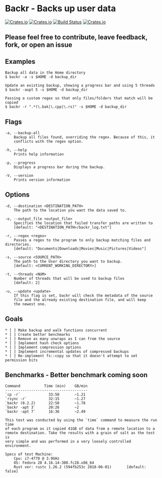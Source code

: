 
# Backr - Backs up user data

[![Crates.io](https://img.shields.io/crates/l/backr.svg)](https://crates.io/crates/backr) [![Crates.io](https://img.shields.io/crates/v/backr.svg)](https://crates.io/crates/backr) [![Build Status](https://travis-ci.org/martinak1/backr.svg?logo=travis&branch=master)](https://travis-ci.org/martinak1/backr) [![Crates.io](https://img.shields.io/crates/d/backr.svg)](https://crates.io/crates/backr)

## Please feel free to contribute, leave feedback, fork, or open an issue

## Examples

    Backup all data in the Home directory
    $ backr -a -s $HOME -d backup_dir

    Update an existing backup, showing a progress bar and using 5 threads
    $ backr -aupt 5 -s $HOME -d backup_dir

    Passing a custom regex so that only files/folders that match will be copied
    $ backr -r ".*(\.bak|\.cpp|\.rs)" -s $HOME -d backup_dir

## Flags

    -a, --backup-all
        Backup all files found, overriding the regex. Because of this, it
        conflicts with the regex option.

    -h, --help
        Prints help information

    -p, --progress
        Displays a progress bar during the backup.

    -V, --version
        Prints version information

## Options

    -d, --destination <DESTINATION_PATH>
        The path to the location you want the data saved to.

    -o, --output_file <output_file>
        Specifies the location that failed transfer paths are written to
        [default: "<DESTINATION_PATH>/backr_log.txt"]

    -r, --regex <regex>
        Passes a regex to the program to only backup matching files and directories.
        [default: "Documents|Downloads|Movies|Music|Pictures|Videos"]

    -s, --source <SOURCE_PATH>
        The path to the User directory you want to backup.
        [default: <CURRENT_WORKING_DIRECTORY>]

    -t, --threads <NUM>
        Number of threads that will be used to backup files
        [default: 2]

    -u, --update <update>
        If this flag is set, backr will check the metadata of the source 
        file and the already existing destination file, and will keep
        the newest one.

## Goals

    * [ ] Make backup and walk functions concurrent
    * [ ] Create better benchmarks
    * [ ] Remove as many unwraps as I can from the source
    * [ ] Implement hash check options
    * [ ] Implement compression options
    * [ ] Implement incremental updates of compressed backups
    * [ ] Re-implement fs::copy so that it doesn't attempt to set permission bits

## Benchmarks - Better benchmark coming soon

    Command           Time (min)    GB/min
    --------------------------------------
    `cp -r`             33:50       ~1.21
    `rsync -r`          32:15       ~1.27
    `backr (0.2.2)      22:58       ~1.78
    `backr -apt 3`      20:26       ~2
    `backr -apt 7`      16:36       ~2.49

    This test was conducted by using the `time` command to measure the run time
    of each program as it copied 41GB of data from a remote location to a
    remote destination. Take the results with a grain of salt as the test is
    very simple and was performed in a very loosely controlled environment.

    Specs of test Machine:
        Cpu: i7-4770 @ 3.9GHz
        OS: Fedora 28 4.16.14-300.fc28.x86_64
        Rust ver: rustc 1.26.2 (594fb253c 2018-06-01)       [default: false]